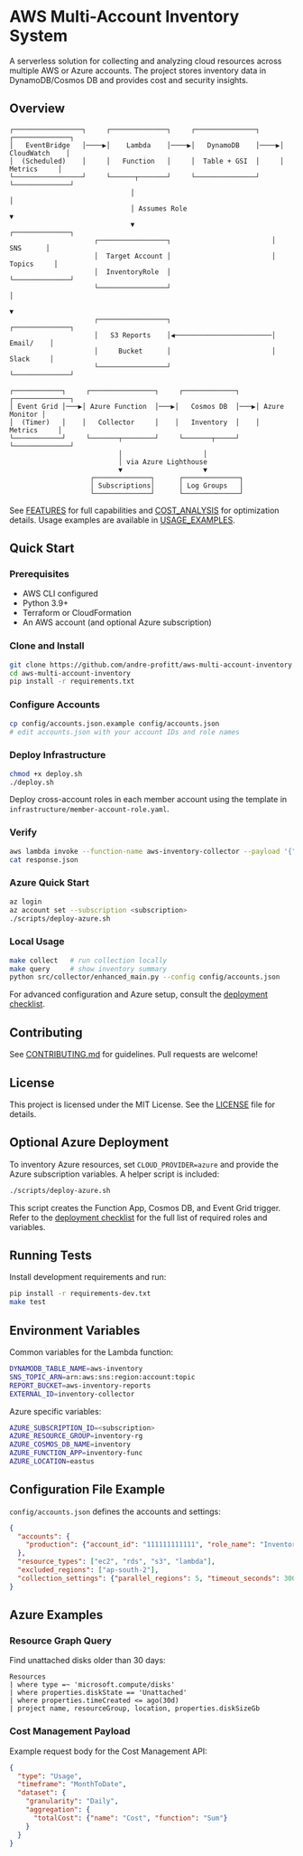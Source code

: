 # AWS Multi-Account Inventory System

A serverless solution for collecting and analyzing cloud resources across multiple AWS or Azure accounts. The project stores inventory data in DynamoDB/Cosmos DB and provides cost and security insights.

## Overview

```
┌─────────────────┐     ┌──────────────┐     ┌───────────────┐     ┌──────────────┐
│   EventBridge   │────▶│    Lambda    │────▶│   DynamoDB    │────▶│ CloudWatch    │
│  (Scheduled)    │     │   Function   │     │  Table + GSI  │     │   Metrics     │
└─────────────────┘     └──────┬───────┘     └───────────────┘     └──────────────┘
                              │                                          │
                              │ Assumes Role                              ▼
                              ▼                                   ┌──────────────┐
                     ┌─────────────────┐                         │     SNS      │
                     │  Target Account │                         │   Topics     │
                     │  InventoryRole  │                         └──────────────┘
                     └─────────────────┘                                   │
                                                                          ▼
                     ┌─────────────────┐                         ┌──────────────┐
                     │   S3 Reports    │◀────────────────────────│    Email/    │
                     │     Bucket      │                         │    Slack     │
                     └─────────────────┘                         └──────────────┘
```
```
┌────────────┐     ┌────────────────┐     ┌─────────────┐     ┌──────────────┐
│ Event Grid │───▶│ Azure Function  │───▶│   Cosmos DB  │───▶│ Azure Monitor │
│  (Timer)   │    │   Collector     │    │   Inventory  │    │   Metrics     │
└────────────┘     └───────┬────────┘     └───────┬─────┘     └──────────────┘
                           │                    │
                           │ via Azure Lighthouse
                           ▼                    ▼
                    ┌──────────────┐      ┌──────────────┐
                    │ Subscriptions│      │ Log Groups   │
                    └──────────────┘      └──────────────┘
```

See [FEATURES](docs/FEATURES.md) for full capabilities and [COST_ANALYSIS](docs/COST_ANALYSIS.md) for optimization details. Usage examples are available in [USAGE_EXAMPLES](docs/USAGE_EXAMPLES.md).

## Quick Start

### Prerequisites
- AWS CLI configured
- Python 3.9+
- Terraform or CloudFormation
- An AWS account (and optional Azure subscription)

### Clone and Install
```bash
git clone https://github.com/andre-profitt/aws-multi-account-inventory.git
cd aws-multi-account-inventory
pip install -r requirements.txt
```

### Configure Accounts
```bash
cp config/accounts.json.example config/accounts.json
# edit accounts.json with your account IDs and role names
```

### Deploy Infrastructure
```bash
chmod +x deploy.sh
./deploy.sh
```
Deploy cross-account roles in each member account using the template in `infrastructure/member-account-role.yaml`.

### Verify
```bash
aws lambda invoke --function-name aws-inventory-collector --payload '{"action": "collect"}' response.json
cat response.json
```

### Azure Quick Start
```bash
az login
az account set --subscription <subscription>
./scripts/deploy-azure.sh
```

### Local Usage
```bash
make collect   # run collection locally
make query     # show inventory summary
python src/collector/enhanced_main.py --config config/accounts.json
```

For advanced configuration and Azure setup, consult the [deployment checklist](docs/DEPLOYMENT_CHECKLIST.md).

## Contributing
See [CONTRIBUTING.md](CONTRIBUTING.md) for guidelines. Pull requests are welcome!

## License

This project is licensed under the MIT License. See the [LICENSE](LICENSE) file for details.

## Optional Azure Deployment
To inventory Azure resources, set `CLOUD_PROVIDER=azure` and provide the Azure subscription variables. A helper script is included:
```bash
./scripts/deploy-azure.sh
```
This script creates the Function App, Cosmos DB, and Event Grid trigger. Refer to the [deployment checklist](docs/DEPLOYMENT_CHECKLIST.md) for the full list of required roles and variables.

## Running Tests
Install development requirements and run:
```bash
pip install -r requirements-dev.txt
make test
```


## Environment Variables
Common variables for the Lambda function:
```bash
DYNAMODB_TABLE_NAME=aws-inventory
SNS_TOPIC_ARN=arn:aws:sns:region:account:topic
REPORT_BUCKET=aws-inventory-reports
EXTERNAL_ID=inventory-collector
```
Azure specific variables:
```bash
AZURE_SUBSCRIPTION_ID=<subscription>
AZURE_RESOURCE_GROUP=inventory-rg
AZURE_COSMOS_DB_NAME=inventory
AZURE_FUNCTION_APP=inventory-func
AZURE_LOCATION=eastus
```

## Configuration File Example
`config/accounts.json` defines the accounts and settings:
```json
{
  "accounts": {
    "production": {"account_id": "111111111111", "role_name": "InventoryRole"}
  },
  "resource_types": ["ec2", "rds", "s3", "lambda"],
  "excluded_regions": ["ap-south-2"],
  "collection_settings": {"parallel_regions": 5, "timeout_seconds": 300}
}
```

## Azure Examples

### Resource Graph Query
Find unattached disks older than 30 days:
```kusto
Resources
| where type =~ 'microsoft.compute/disks'
| where properties.diskState == 'Unattached'
| where properties.timeCreated <= ago(30d)
| project name, resourceGroup, location, properties.diskSizeGb
```

### Cost Management Payload
Example request body for the Cost Management API:
```json
{
  "type": "Usage",
  "timeframe": "MonthToDate",
  "dataset": {
    "granularity": "Daily",
    "aggregation": {
      "totalCost": {"name": "Cost", "function": "Sum"}
    }
  }
}
```
